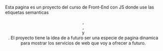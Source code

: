 Esta pagina es un proyecto del curso de Front-End con JS donde use las etiquetas semanticas
<header>, <nav>, <main> y <footer>. El proyecto tiene la idea de a futuro ser una especie de
pagina dinamica para mostrar los servicios de web que voy a ofrecer a futuro.
